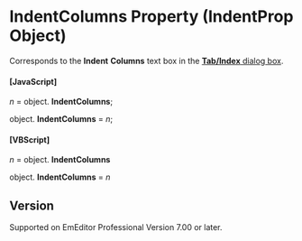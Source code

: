 # IndentColumns Property (IndentProp Object)

Corresponds to the **Indent**
**Columns** text box in the
[**Tab/Index** dialog box](../../dlg/properties/general/indent/index).

#### \[JavaScript\]

_n_ =
object. **IndentColumns**;

object. **IndentColumns** = _n_;

#### \[VBScript\]

_n_ =
object. **IndentColumns**

object. **IndentColumns** = _n_

## Version

Supported on EmEditor Professional Version 7.00 or later.